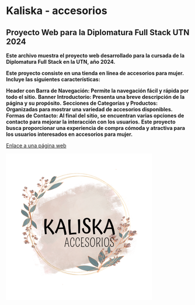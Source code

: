 # Kaliska - accesorios

## Proyecto Web para la Diplomatura Full Stack UTN 2024


**Este archivo muestra el proyecto web desarrollado para la cursada de la Diplomatura Full Stack en la UTN, año 2024.**

**Este proyecto consiste en una tienda en línea de accesorios para mujer. Incluye las siguientes características:**

**Header con Barra de Navegación: Permite la navegación fácil y rápida por todo el sitio.**
**Banner Introductorio: Presenta una breve descripción de la página y su propósito.**
**Secciones de Categorías y Productos: Organizadas para mostrar una variedad de accesorios disponibles.**
**Formas de Contacto: Al final del sitio, se encuentran varias opciones de contacto para mejorar la interacción con los usuarios.**
**Este proyecto busca proporcionar una experiencia de compra cómoda y atractiva para los usuarios interesados en accesorios para mujer.**


[Enlace a una página web](https://www.ejemplo.com)

![Imagen de ejemplo](./assets/images/Kaliscalogo.png)
